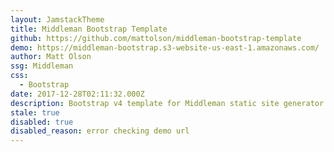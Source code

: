 ```yaml
---
layout: JamstackTheme
title: Middleman Bootstrap Template
github: https://github.com/mattolson/middleman-bootstrap-template
demo: https://middleman-bootstrap.s3-website-us-east-1.amazonaws.com/
author: Matt Olson
ssg: Middleman
css:
  - Bootstrap
date: 2017-12-28T02:11:32.000Z
description: Bootstrap v4 template for Middleman static site generator
stale: true
disabled: true
disabled_reason: error checking demo url
---
```

